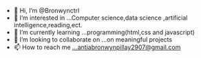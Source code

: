 - 👋 Hi, I’m @Bronwynctrl
- 👀 I’m interested in ...Computer science,data science ,artificial intelligence,reading,ect.
- 🌱 I’m currently learning ...programming(html,css and javascript)
- 💞️ I’m looking to collaborate on ...on meaningful projects 
- 📫 How to reach me ...antiabronwynpillay2907@gmail.com

<!---
Bronwynctrl/Bronwynctrl is a ✨ special ✨ repository because its `README.md` (this file) appears on your GitHub profile.
You can click the Preview link to take a look at your changes.
--->
